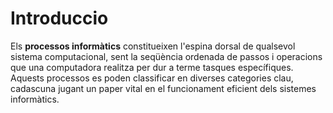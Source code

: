 # Introduccio
Els <strong>processos informàtics</strong> constitueixen l'espina dorsal de qualsevol sistema computacional, sent la seqüència ordenada de passos i operacions que una computadora realitza per dur a terme tasques específiques.
Aquests processos es poden classificar en diverses categories clau, cadascuna jugant un paper vital en el funcionament eficient dels sistemes informàtics.
